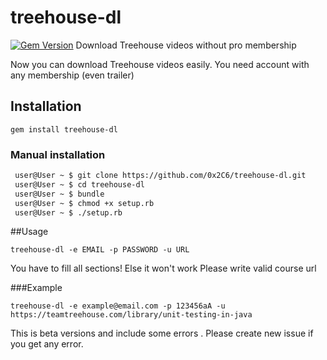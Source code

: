 # treehouse-dl
[![Gem Version](https://badge.fury.io/rb/treehouse-dl.svg)](https://badge.fury.io/rb/treehouse-dl)
Download Treehouse videos without pro membership

Now you can download Treehouse videos easily. You need account with any membership (even trailer)

## Installation

```
gem install treehouse-dl
```

### Manual installation
```sh
 user@User ~ $ git clone https://github.com/0x2C6/treehouse-dl.git
 user@User ~ $ cd treehouse-dl
 user@User ~ $ bundle
 user@User ~ $ chmod +x setup.rb
 user@User ~ $ ./setup.rb
```


##Usage

```
treehouse-dl -e EMAIL -p PASSWORD -u URL
```



You have to fill all sections!
Else it won't work
Please write valid course url

###Example

```
treehouse-dl -e example@email.com -p 123456aA -u https://teamtreehouse.com/library/unit-testing-in-java
```

This is beta versions and include some errors . Please create new issue if you get any error.

